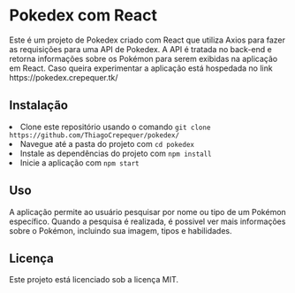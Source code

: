 
<h1> Pokedex com React </h1>
Este é um projeto de Pokedex criado com React que utiliza Axios para fazer as requisições para uma API de Pokedex. A API é tratada no back-end e retorna informações sobre os Pokémon para serem exibidas na aplicação em React. Caso queira experimentar a aplicação está hospedada no link https://pokedex.crepequer.tk/

<h2> Instalação </h2
<ul>
<li>Clone este repositório usando o comando <code>git clone https://github.com/ThiagoCrepequer/pokedex/</code></li>
<li>Navegue até a pasta do projeto com <code>cd pokedex</code></li>
<li>Instale as dependências do projeto com <code>npm install</code></li>
<li>Inicie a aplicação com <code>npm start</code></li>
</ul>
<h2>Uso</h2>
A aplicação permite ao usuário pesquisar por nome ou tipo de um Pokémon específico. Quando a pesquisa é realizada, é possivel ver mais informações sobre o Pokémon, incluindo sua imagem, tipos e habilidades.
<h2>Licença</h2>
Este projeto está licenciado sob a licença MIT.
